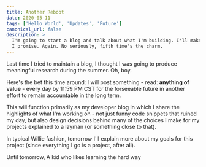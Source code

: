 ```yaml
---
title: Another Reboot
date: 2020-05-11
tags: ['Hello World', 'Updates', 'Future']
canonical_url: false
description: >
  I'm going to start a blog and talk about what I'm building. I'll make sure this lasts a while...
  I promise. Again. No seriously, fifth time's the charm.
---
```


Last time I tried to maintain a blog, I thought I was going to produce
meaningful research during the summer. Oh, boy.

Here's the bet this time around: I will post something - read: **anything of value** -
every day by 11:59 PM CST for the forseeable future in another effort to
remain accountable in the long term.

This will function primarily as my developer blog in which I share the
highlights of what I'm working on - not just funny code snippets that ruined my
day, but also design decisions behind many of the choices I make for my projects
explained to a layman (or something close to that).

In typical Willie fashion, tomorrow I'll explain more about my goals for this
project (since everything I go is a project, after all).

Until tomorrow,
A kid who likes learning the hard way

